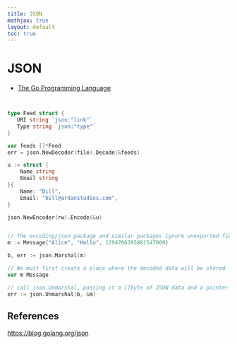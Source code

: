 ```yaml
---
title: JSON
mathjax: true
layout: default
toc: true
---
```



# JSON

* [The Go Programming Language](Introduction.html)



```go


type Feed struct {
   URI string `json:"link"`
   Type string `json:"type"`
}

var feeds []*Feed
err = json.NewDecoder(file).Decode(&feeds)

u := struct {
    Name string
    Email string
}{
    Name: "Bill",
    Email: "bill@ardanstudios.com",
}

json.NewEncoder(rw).Encode(&u)
```


```go

// The encoding/json package and similar packages ignore unexported fields (lower case fields)
m := Message{"Alice", "Hello", 1294706395881547000}

b, err := json.Marshal(m)
```

```go
// We must first create a place where the decoded data will be stored
var m Message

// call json.Unmarshal, passing it a []byte of JSON data and a pointer to m
err := json.Unmarshal(b, &m)
```


## References

https://blog.golang.org/json